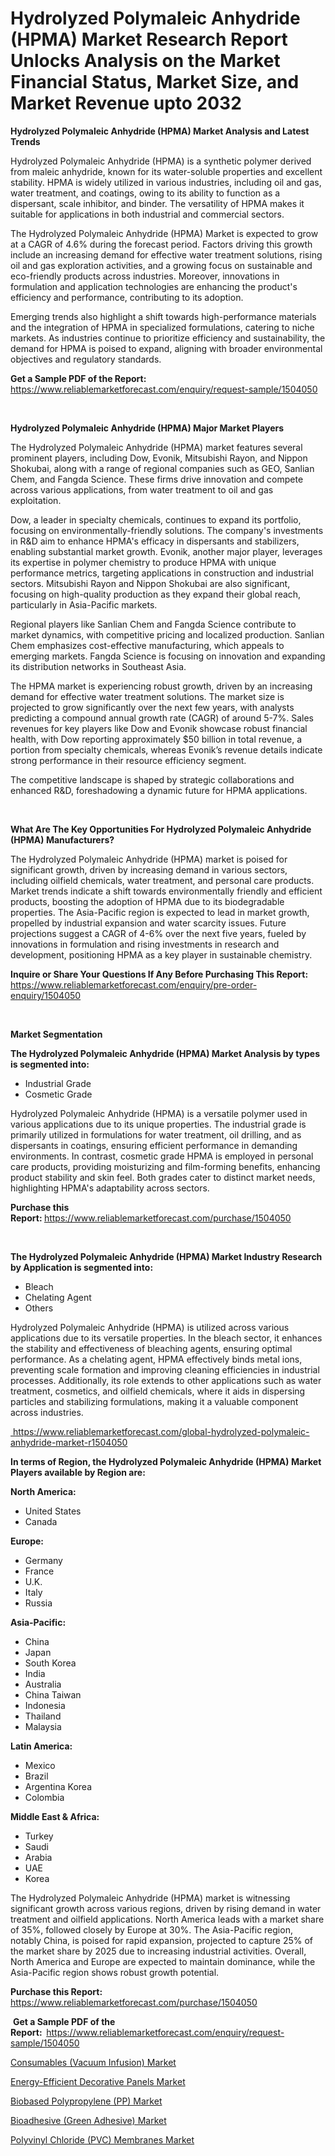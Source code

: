 <p><h1>Hydrolyzed Polymaleic Anhydride (HPMA) Market Research Report Unlocks Analysis on the Market Financial Status, Market Size, and Market Revenue upto 2032</h1></p><p><strong>Hydrolyzed Polymaleic Anhydride (HPMA) Market Analysis and Latest Trends</strong></p>
<p><p>Hydrolyzed Polymaleic Anhydride (HPMA) is a synthetic polymer derived from maleic anhydride, known for its water-soluble properties and excellent stability. HPMA is widely utilized in various industries, including oil and gas, water treatment, and coatings, owing to its ability to function as a dispersant, scale inhibitor, and binder. The versatility of HPMA makes it suitable for applications in both industrial and commercial sectors.</p><p>The Hydrolyzed Polymaleic Anhydride (HPMA) Market is expected to grow at a CAGR of 4.6% during the forecast period. Factors driving this growth include an increasing demand for effective water treatment solutions, rising oil and gas exploration activities, and a growing focus on sustainable and eco-friendly products across industries. Moreover, innovations in formulation and application technologies are enhancing the product's efficiency and performance, contributing to its adoption.</p><p>Emerging trends also highlight a shift towards high-performance materials and the integration of HPMA in specialized formulations, catering to niche markets. As industries continue to prioritize efficiency and sustainability, the demand for HPMA is poised to expand, aligning with broader environmental objectives and regulatory standards.</p></p>
<p><strong>Get a Sample PDF of the Report:&nbsp;</strong> <a href="https://www.reliablemarketforecast.com/enquiry/request-sample/1504050?utm_campaign=1906&utm_medium=2&utm_source=Github&utm_content=ia&utm_term=02042025&utm_id=hydrolyzed-polymaleic-anhydride-hpma">https://www.reliablemarketforecast.com/enquiry/request-sample/1504050</a></p>
<p>&nbsp;</p>
<p><strong>Hydrolyzed Polymaleic Anhydride (HPMA) Major Market Players</strong></p>
<p><p>The Hydrolyzed Polymaleic Anhydride (HPMA) market features several prominent players, including Dow, Evonik, Mitsubishi Rayon, and Nippon Shokubai, along with a range of regional companies such as GEO, Sanlian Chem, and Fangda Science. These firms drive innovation and compete across various applications, from water treatment to oil and gas exploitation.</p><p>Dow, a leader in specialty chemicals, continues to expand its portfolio, focusing on environmentally-friendly solutions. The company's investments in R&D aim to enhance HPMA's efficacy in dispersants and stabilizers, enabling substantial market growth. Evonik, another major player, leverages its expertise in polymer chemistry to produce HPMA with unique performance metrics, targeting applications in construction and industrial sectors. Mitsubishi Rayon and Nippon Shokubai are also significant, focusing on high-quality production as they expand their global reach, particularly in Asia-Pacific markets.</p><p>Regional players like Sanlian Chem and Fangda Science contribute to market dynamics, with competitive pricing and localized production. Sanlian Chem emphasizes cost-effective manufacturing, which appeals to emerging markets. Fangda Science is focusing on innovation and expanding its distribution networks in Southeast Asia.</p><p>The HPMA market is experiencing robust growth, driven by an increasing demand for effective water treatment solutions. The market size is projected to grow significantly over the next few years, with analysts predicting a compound annual growth rate (CAGR) of around 5-7%. Sales revenues for key players like Dow and Evonik showcase robust financial health, with Dow reporting approximately $50 billion in total revenue, a portion from specialty chemicals, whereas Evonik’s revenue details indicate strong performance in their resource efficiency segment.</p><p>The competitive landscape is shaped by strategic collaborations and enhanced R&D, foreshadowing a dynamic future for HPMA applications.</p></p>
<p>&nbsp;</p>
<p><strong>What Are The Key Opportunities For Hydrolyzed Polymaleic Anhydride (HPMA) Manufacturers?</strong></p>
<p><p>The Hydrolyzed Polymaleic Anhydride (HPMA) market is poised for significant growth, driven by increasing demand in various sectors, including oilfield chemicals, water treatment, and personal care products. Market trends indicate a shift towards environmentally friendly and efficient products, boosting the adoption of HPMA due to its biodegradable properties. The Asia-Pacific region is expected to lead in market growth, propelled by industrial expansion and water scarcity issues. Future projections suggest a CAGR of 4-6% over the next five years, fueled by innovations in formulation and rising investments in research and development, positioning HPMA as a key player in sustainable chemistry.</p></p>
<p><strong>Inquire or Share Your Questions If Any Before Purchasing This Report:</strong> <a href="https://www.reliablemarketforecast.com/enquiry/pre-order-enquiry/1504050?utm_campaign=1906&utm_medium=2&utm_source=Github&utm_content=ia&utm_term=02042025&utm_id=hydrolyzed-polymaleic-anhydride-hpma">https://www.reliablemarketforecast.com/enquiry/pre-order-enquiry/1504050</a></p>
<p>&nbsp;</p>
<p><strong>Market Segmentation</strong></p>
<p><strong>The Hydrolyzed Polymaleic Anhydride (HPMA) Market Analysis by types is segmented into:</strong></p>
<p><ul><li>Industrial Grade</li><li>Cosmetic Grade</li></ul></p>
<p><p>Hydrolyzed Polymaleic Anhydride (HPMA) is a versatile polymer used in various applications due to its unique properties. The industrial grade is primarily utilized in formulations for water treatment, oil drilling, and as dispersants in coatings, ensuring efficient performance in demanding environments. In contrast, cosmetic grade HPMA is employed in personal care products, providing moisturizing and film-forming benefits, enhancing product stability and skin feel. Both grades cater to distinct market needs, highlighting HPMA's adaptability across sectors.</p></p>
<p><strong>Purchase this Report:&nbsp;</strong><a href="https://www.reliablemarketforecast.com/purchase/1504050?utm_campaign=1906&utm_medium=2&utm_source=Github&utm_content=ia&utm_term=02042025&utm_id=hydrolyzed-polymaleic-anhydride-hpma">https://www.reliablemarketforecast.com/purchase/1504050</a></p>
<p>&nbsp;</p>
<p><strong>The Hydrolyzed Polymaleic Anhydride (HPMA) Market Industry Research by Application is segmented into:</strong></p>
<p><ul><li>Bleach</li><li>Chelating Agent</li><li>Others</li></ul></p>
<p><p>Hydrolyzed Polymaleic Anhydride (HPMA) is utilized across various applications due to its versatile properties. In the bleach sector, it enhances the stability and effectiveness of bleaching agents, ensuring optimal performance. As a chelating agent, HPMA effectively binds metal ions, preventing scale formation and improving cleaning efficiencies in industrial processes. Additionally, its role extends to other applications such as water treatment, cosmetics, and oilfield chemicals, where it aids in dispersing particles and stabilizing formulations, making it a valuable component across industries.</p></p>
<p><a href="https://www.reliablemarketforecast.com/global-hydrolyzed-polymaleic-anhydride-market-r1504050?utm_campaign=1906&utm_medium=2&utm_source=Github&utm_content=ia&utm_term=02042025&utm_id=hydrolyzed-polymaleic-anhydride-hpma">&nbsp;https://www.reliablemarketforecast.com/global-hydrolyzed-polymaleic-anhydride-market-r1504050</a></p>
<p><strong>In terms of Region, the Hydrolyzed Polymaleic Anhydride (HPMA) Market Players available by Region are:</strong></p>
<p>
    <p> <strong> North America: </strong>
        <ul>
            <li>United States</li>
            <li>Canada</li>
        </ul>
        </p> 
    <p> <strong> Europe: </strong>
        <ul>
            <li>Germany</li>
            <li>France</li>
            <li>U.K.</li>
            <li>Italy</li>
            <li>Russia</li>
        </ul>
        </p> 
    <p> <strong> Asia-Pacific: </strong>
        <ul>
            <li>China</li>
            <li>Japan</li>
            <li>South Korea</li>
            <li>India</li>
            <li>Australia</li>
            <li>China Taiwan</li>
            <li>Indonesia</li>
            <li>Thailand</li>
            <li>Malaysia</li>
        </ul>
        </p> 
    <p> <strong> Latin America: </strong>
        <ul>
            <li>Mexico</li>
            <li>Brazil</li>
            <li>Argentina Korea</li>
            <li>Colombia</li>
        </ul>
        </p> 
    <p> <strong> Middle East & Africa: </strong>
        <ul>
            <li>Turkey</li>
            <li>Saudi</li>
            <li>Arabia</li>
            <li>UAE</li>
            <li>Korea</li>
        </ul>
    </p>
    </p>
<p><p>The Hydrolyzed Polymaleic Anhydride (HPMA) market is witnessing significant growth across various regions, driven by rising demand in water treatment and oilfield applications. North America leads with a market share of 35%, followed closely by Europe at 30%. The Asia-Pacific region, notably China, is poised for rapid expansion, projected to capture 25% of the market share by 2025 due to increasing industrial activities. Overall, North America and Europe are expected to maintain dominance, while the Asia-Pacific region shows robust growth potential.</p></p>
<p><strong>Purchase this Report: </strong><a href="https://www.reliablemarketforecast.com/purchase/1504050?utm_campaign=1906&utm_medium=2&utm_source=Github&utm_content=ia&utm_term=02042025&utm_id=hydrolyzed-polymaleic-anhydride-hpma">https://www.reliablemarketforecast.com/purchase/1504050</a></p>
<p>&nbsp;<strong>Get a Sample PDF of the Report:&nbsp;&nbsp;</strong><a href="https://www.reliablemarketforecast.com/enquiry/request-sample/1504050?utm_campaign=1906&utm_medium=2&utm_source=Github&utm_content=ia&utm_term=02042025&utm_id=hydrolyzed-polymaleic-anhydride-hpma">https://www.reliablemarketforecast.com/enquiry/request-sample/1504050</a></p>
<p><strong></strong></p>
<p><p><a href="https://github.com/akramisabtu/Market-Research-Report-List-1/blob/main/consumables-vacuum-infusion-market.md?utm_campaign=1906&utm_medium=2&utm_source=Github&utm_content=ia&utm_term=02042025&utm_id=hydrolyzed-polymaleic-anhydride-hpma">Consumables (Vacuum Infusion) Market</a></p><p><a href="https://github.com/cherrivacius/Market-Research-Report-List-1/blob/main/energy-efficient-decorative-panels-market.md?utm_campaign=1906&utm_medium=2&utm_source=Github&utm_content=ia&utm_term=02042025&utm_id=hydrolyzed-polymaleic-anhydride-hpma">Energy-Efficient Decorative Panels Market</a></p><p><a href="https://github.com/Mayankdeswa/Market-Research-Report-List-1/blob/main/biobased-polypropylene-pp-market.md?utm_campaign=1906&utm_medium=2&utm_source=Github&utm_content=ia&utm_term=02042025&utm_id=hydrolyzed-polymaleic-anhydride-hpma">Biobased Polypropylene (PP) Market</a></p><p><a href="https://github.com/mafuzakirju/Market-Research-Report-List-1/blob/main/bioadhesive-green-adhesive-market.md?utm_campaign=1906&utm_medium=2&utm_source=Github&utm_content=ia&utm_term=02042025&utm_id=hydrolyzed-polymaleic-anhydride-hpma">Bioadhesive (Green Adhesive) Market</a></p><p><a href="https://github.com/omduthkevork/Market-Research-Report-List-1/blob/main/polyvinyl-chloride-pvc-membranes-market.md?utm_campaign=1906&utm_medium=2&utm_source=Github&utm_content=ia&utm_term=02042025&utm_id=hydrolyzed-polymaleic-anhydride-hpma">Polyvinyl Chloride (PVC) Membranes Market</a></p></p>